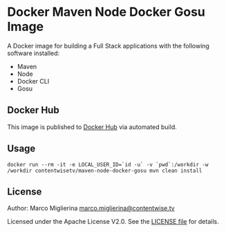 # Docker Maven Node Docker Gosu Image

A Docker image for building a Full Stack applications with the following software installed:

* Maven
* Node
* Docker CLI
* Gosu

## Docker Hub

This image is published to [Docker Hub](https://hub.docker.com/r/contentwisetv/maven-node-docker-gosu/) via automated build.

## Usage

    docker run --rm -it -e LOCAL_USER_ID=`id -u` -v `pwd`:/workdir -w /workdir contentwisetv/maven-node-docker-gosu mvn clean install

## License

Author: Marco Miglierina <marco.miglierina@contentwise.tv>

Licensed under the Apache License V2.0. See the [LICENSE file](LICENSE) for details.
